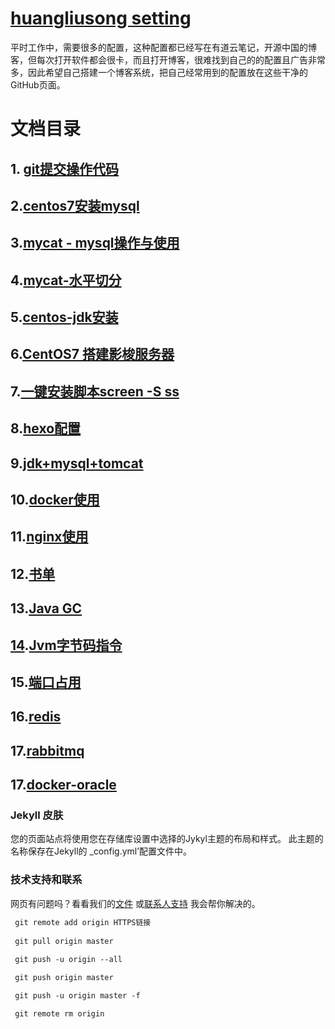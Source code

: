 # [huangliusong setting](https://www.huangliusong.top)

平时工作中，需要很多的配置，这种配置都已经写在有道云笔记，开源中国的博客，但每次打开软件都会很卡，而且打开博客，很难找到自己的的配置且广告非常多，因此希望自己搭建一个博客系统，把自己经常用到的配置放在这些干净的GitHub页面。

# 文档目录
## 1. [git提交操作代码](/git/git.md)

## 2.[centos7安装mysql](/git/mysql.md)

## 3.[mycat - mysql操作与使用](/mycat/mycat_cz.md)

## 4.[mycat-水平切分](/mycat/mycat_sp.md)

## 5.[centos-jdk安装](/jdk/jdk.md)

## 6.[CentOS7 搭建影梭服务器](/ys/ys.md)

## 7.[一键安装脚本screen -S ss](/ys/ys.md)

## 8.[hexo配置](/hexo/hexo.md)

## 9.[jdk+mysql+tomcat](/hexo/jdk+mysql+tomcat.md)

## 10.[docker使用](/docker/docker.md)

## 11.[nginx使用](/nginx/nginx.md)

## 12.[书单](/book/book.md)

## 13.[Java GC](/gc/gc.md)

## [14]().[Jvm字节码指令](/jvmzijie/jvmzijie.md)

## 15.[端口占用](/port/port.md)

## 16.[redis](/redis/redis.md)

## 17.[rabbitmq](/rabbitmq/rabbitmq.md)

## 17.[docker-oracle](/oracle/oracle.md)

### Jekyll 皮肤

您的页面站点将使用您在存储库设置中选择的Jykyl主题的布局和样式。 此主题的名称保存在Jekyll的 _config.yml’配置文件中。

### 技术支持和联系

网页有问题吗？看看我们的[文件](https://help.github.com/categories/github-pages-basics/) 或[联系人支持](https://github.com/contact) 我会帮你解决的。

```markdown
 git remote add origin HTTPS链接
 
 git pull origin master 
 
 git push -u origin --all

 git push origin master  

 git push -u origin master -f

 git remote rm origin
```


